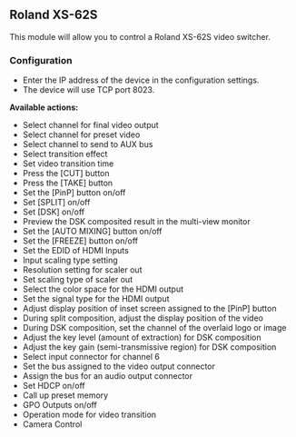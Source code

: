 ## Roland XS-62S
This module will allow you to control a Roland XS-62S video switcher.

### Configuration
* Enter the IP address of the device in the configuration settings.
* The device will use TCP port 8023.

**Available actions:**
* Select channel for final video output
* Select channel for preset video
* Select channel to send to AUX bus
* Select transition effect
* Set video transition time
* Press the [CUT] button
* Press the [TAKE] button
* Set the [PinP] button on/off
* Set [SPLIT] on/off
* Set [DSK] on/off
* Preview the DSK composited result in the multi-view monitor
* Set the [AUTO MIXING] button on/off
* Set the [FREEZE] button on/off
* Set the EDID of HDMI Inputs
* Input scaling type setting
* Resolution setting for scaler out
* Set scaling type of scaler out
* Select the color space for the HDMI output
* Set the signal type for the HDMI output
* Adjust display position of inset screen assigned to the [PinP] button
* During split composition, adjust the display position of the video
* During DSK composition, set the channel of the overlaid logo or image
* Adjust the key level (amount of extraction) for DSK composition
* Adjust the key gain (semi-transmissive region) for DSK composition
* Select input connector for channel 6
* Set the bus assigned to the video output connector
* Assign the bus for an audio output connector
* Set HDCP on/off
* Call up preset memory
* GPO Outputs on/off
* Operation mode for video transition
* Camera Control
